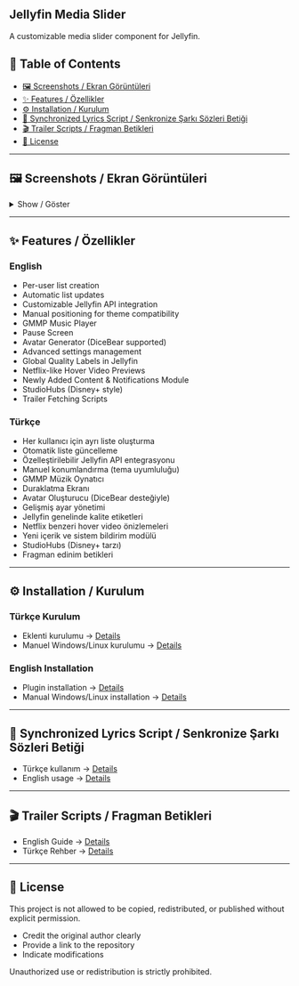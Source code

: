 ## Jellyfin Media Slider

A customizable media slider component for Jellyfin.

## 📑 Table of Contents

* [🖼️ Screenshots / Ekran Görüntüleri](#-screenshots--ekran-görüntüleri)
* [✨ Features / Özellikler](#-features--özellikler)
* [⚙️ Installation / Kurulum](#️-installation--kurulum)
* [🎵 Synchronized Lyrics Script / Senkronize Şarkı Sözleri Betiği](#-synchronized-lyrics-script--senkronize-şarkı-sözleri-betiği)
* [🎬 Trailer Scripts / Fragman Betikleri](#-trailer-scripts--fragman-betikleri)
* [📄 License](#-license)

---

## 🖼️ Screenshots / Ekran Görüntüleri

<details>
<summary>Show / Göster</summary>

### DiceBear Avatar Görünümü / DiceBear Avatar Skin

![diceBear](https://github.com/user-attachments/assets/713fc481-7e60-43ab-bdf8-463bbb47ff78)

### Bildirim Modalı / Notification Modal

![bildirim](https://github.com/user-attachments/assets/b6533b70-743f-454d-adab-083d1d8a40ca)
![bildirim1](https://github.com/user-attachments/assets/041f9727-6ee9-4583-bebf-5ac7e7bd0a86)

### Duraklatma Ekranı / Pause Screen

![pause](https://github.com/user-attachments/assets/8e3ec49b-b7f2-406a-818d-064f6f64eac7)

### Kompakt Görünüm / Compact View

![co](https://github.com/user-attachments/assets/afac00a0-68c7-4a7e-b551-f946ec4f1e7b)

### Tam Ekran / Full Screen

![fsc](https://github.com/user-attachments/assets/e7ec8a4c-b82c-426c-ab76-8dd561b28845)

### Normal görünüm / Normal view

![ng](https://github.com/user-attachments/assets/80e7b0fb-6c8b-4076-ad33-4832bbf1e972)

### Konumlandırma yapılmış normal görünüm / Normal view with positioning

![ngy](https://github.com/user-attachments/assets/294cc2a7-3c3c-423b-88ff-a18b79dc6f46)

### Fragman / Trailer

#### Yerleşik Fragman / Embedded Trailer

![yf](https://github.com/user-attachments/assets/c16c85b1-d14d-42a5-88c4-aa4de182795f)

#### Fragman Modalı / Trailer Popup

![fm](https://github.com/user-attachments/assets/2636496c-4f9b-4a39-8516-8580d39b05fe)

### Ayarlar Modalı / Settings Popup

![st](https://github.com/user-attachments/assets/080a819c-a1a4-4f10-81ec-fe0dcba885e1)

</details>

---

## ✨ Features / Özellikler

### English

* Per-user list creation
* Automatic list updates
* Customizable Jellyfin API integration
* Manual positioning for theme compatibility
* GMMP Music Player
* Pause Screen
* Avatar Generator (DiceBear supported)
* Advanced settings management
* Global Quality Labels in Jellyfin
* Netflix-like Hover Video Previews
* Newly Added Content & Notifications Module
* StudioHubs (Disney+ style)
* Trailer Fetching Scripts

### Türkçe

* Her kullanıcı için ayrı liste oluşturma
* Otomatik liste güncelleme
* Özelleştirilebilir Jellyfin API entegrasyonu
* Manuel konumlandırma (tema uyumluluğu)
* GMMP Müzik Oynatıcı
* Duraklatma Ekranı
* Avatar Oluşturucu (DiceBear desteğiyle)
* Gelişmiş ayar yönetimi
* Jellyfin genelinde kalite etiketleri
* Netflix benzeri hover video önizlemeleri
* Yeni içerik ve sistem bildirim modülü
* StudioHubs (Disney+ tarzı)
* Fragman edinim betikleri

---

## ⚙️ Installation / Kurulum

### Türkçe Kurulum

* Eklenti kurulumu → [Details](#)
* Manuel Windows/Linux kurulumu → [Details](#)

### English Installation

* Plugin installation → [Details](#)
* Manual Windows/Linux installation → [Details](#)

---

## 🎵 Synchronized Lyrics Script / Senkronize Şarkı Sözleri Betiği

* Türkçe kullanım → [Details](#)
* English usage → [Details](#)

---

## 🎬 Trailer Scripts / Fragman Betikleri

* English Guide → [Details](#)
* Türkçe Rehber → [Details](#)

---

## 📄 License

This project is not allowed to be copied, redistributed, or published without explicit permission.

* Credit the original author clearly
* Provide a link to the repository
* Indicate modifications

Unauthorized use or redistribution is strictly prohibited.
